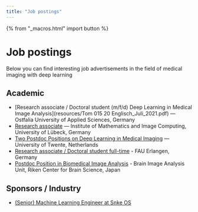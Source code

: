 ```yaml
---
title: "Job postings"
---
```


{% from "_macros.html" import button %}

# Job postings

Below you can find interesting job advertisements in the field of medical imaging with deep learning

## Academic

* [Research associate / Doctoral student (m/f/d) Deep Learning in Medical Image Analysis](resources/Tom 015 20 Englisch_Juli_2021.pdf) — Ostfalia University of Applied Sciences, Germany
* [Research associate](https://www.uni-luebeck.de/fileadmin/uzl_personal/stellenausschreibungen/1035_21_-_Ausschreibungstext_Wiss_MA_MIC__Langtext_.pdf) — Institute of Mathematics and Image Computing, University of Lübeck, Germany
* [Two Postdoc Positions on Deep Learning in Medical Imaging](https://www.utwente.nl/en/organisation/careers/!/78/) — University of Twente, Netherlands
* [Research associate / Doctoral student full-time](http://univis.uni-erlangen.de/form?__s=2&dsc=anew/position_view&dbs=tech/aibe/zentr/doktor&anonymous=1&sem=2021s&__e=815) - FAU Erlangen, Germany
* [Postdoc Position in Biomedical Image Analysis](https://bia.riken.jp/jobs.php?lang=en) - Brain Image Analysis Unit,  Riken Center for Brain Science, Japan
## Sponsors / Industry

* [(Senior) Machine Learning Engineer at Snke OS](/sponsors/snke_OS_Machine_Learning_Engineer.pdf)
